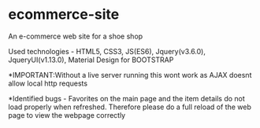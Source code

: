 # ecommerce-site
An e-commerce web site for a shoe shop

Used technologies - HTML5, CSS3, JS(ES6), Jquery(v3.6.0), JqueryUI(v1.13.0), Material Design for BOOTSTRAP

*IMPORTANT:Without a live server running this wont work as AJAX doesnt allow local http requests

*Identified bugs - Favorites on the main page and the item details do not load properly when refreshed. Therefore please do a full reload of the web page to view the webpage correctly